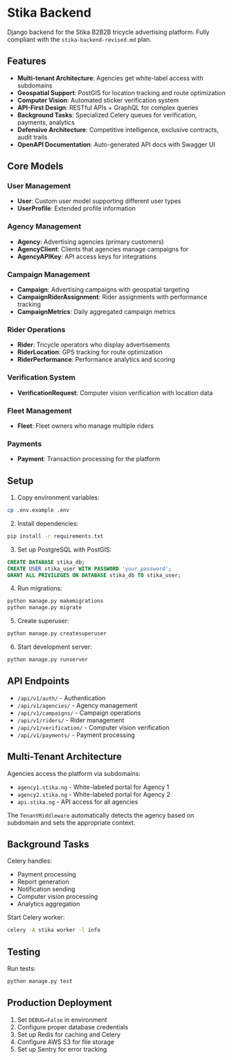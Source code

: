 # Stika Backend

Django backend for the Stika B2B2B tricycle advertising platform. Fully compliant with the `stika-backend-revised.md` plan.

## Features

- **Multi-tenant Architecture**: Agencies get white-label access with subdomains
- **Geospatial Support**: PostGIS for location tracking and route optimization  
- **Computer Vision**: Automated sticker verification system
- **API-First Design**: RESTful APIs + GraphQL for complex queries
- **Background Tasks**: Specialized Celery queues for verification, payments, analytics
- **Defensive Architecture**: Competitive intelligence, exclusive contracts, audit trails
- **OpenAPI Documentation**: Auto-generated API docs with Swagger UI

## Core Models

### User Management
- **User**: Custom user model supporting different user types
- **UserProfile**: Extended profile information

### Agency Management  
- **Agency**: Advertising agencies (primary customers)
- **AgencyClient**: Clients that agencies manage campaigns for
- **AgencyAPIKey**: API access keys for integrations

### Campaign Management
- **Campaign**: Advertising campaigns with geospatial targeting
- **CampaignRiderAssignment**: Rider assignments with performance tracking
- **CampaignMetrics**: Daily aggregated campaign metrics

### Rider Operations
- **Rider**: Tricycle operators who display advertisements
- **RiderLocation**: GPS tracking for route optimization
- **RiderPerformance**: Performance analytics and scoring

### Verification System
- **VerificationRequest**: Computer vision verification with location data

### Fleet Management
- **Fleet**: Fleet owners who manage multiple riders

### Payments
- **Payment**: Transaction processing for the platform

## Setup

1. Copy environment variables:
```bash
cp .env.example .env
```

2. Install dependencies:
```bash
pip install -r requirements.txt
```

3. Set up PostgreSQL with PostGIS:
```sql
CREATE DATABASE stika_db;
CREATE USER stika_user WITH PASSWORD 'your_password';
GRANT ALL PRIVILEGES ON DATABASE stika_db TO stika_user;
```

4. Run migrations:
```bash
python manage.py makemigrations
python manage.py migrate
```

5. Create superuser:
```bash
python manage.py createsuperuser
```

6. Start development server:
```bash
python manage.py runserver
```

## API Endpoints

- `/api/v1/auth/` - Authentication
- `/api/v1/agencies/` - Agency management
- `/api/v1/campaigns/` - Campaign operations  
- `/api/v1/riders/` - Rider management
- `/api/v1/verification/` - Computer vision verification
- `/api/v1/payments/` - Payment processing

## Multi-Tenant Architecture

Agencies access the platform via subdomains:
- `agency1.stika.ng` - White-labeled portal for Agency 1
- `agency2.stika.ng` - White-labeled portal for Agency 2
- `api.stika.ng` - API access for all agencies

The `TenantMiddleware` automatically detects the agency based on subdomain and sets the appropriate context.

## Background Tasks

Celery handles:
- Payment processing
- Report generation
- Notification sending
- Computer vision processing
- Analytics aggregation

Start Celery worker:
```bash
celery -A stika worker -l info
```

## Testing

Run tests:
```bash
python manage.py test
```

## Production Deployment

1. Set `DEBUG=False` in environment
2. Configure proper database credentials
3. Set up Redis for caching and Celery
4. Configure AWS S3 for file storage
5. Set up Sentry for error tracking